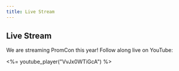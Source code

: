 ```yaml
---
title: Live Stream
---
```


## Live Stream

We are streaming PromCon this year! Follow along live on YouTube:

<%= youtube_player("VvJx0WTiGcA") %>
